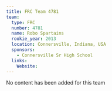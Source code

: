 ```yaml
---
title: FRC Team 4781
team:
  type: FRC
  number: 4781
  name: Robo Spartains
  rookie_year: 2013
  location: Connersville, Indiana, USA
  sponsors:
    - Connersville Sr High School
  links:
    Website: 
---
```

No content has been added for this team